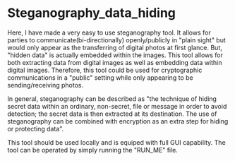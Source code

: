 # Steganography_data_hiding
Here, I have made a very easy to use steganography tool. 
It allows for parties to communicate(bi-directionally) openly/publicly in "plain sight" but would only appear as 
the transferring of digital photos at first glance. But, "hidden data" is actually embedded within the images. 
This tool allows for both extracting data from digital images as well as embedding data within digital images. 
Therefore, this tool could be used for cryptographic communications in a "public" setting while only appearing to 
be sending/receiving photos. 

In general, steganography can be described as "the technique of hiding secret data within an ordinary, non-secret, 
file or message in order to avoid detection; the secret data is then extracted at its destination. The use of steganography 
can be combined with encryption as an extra step for hiding or protecting data".

This tool should be used locally and is equiped with full GUI capability. The tool can be operated by simply running the "RUN_ME" file.
